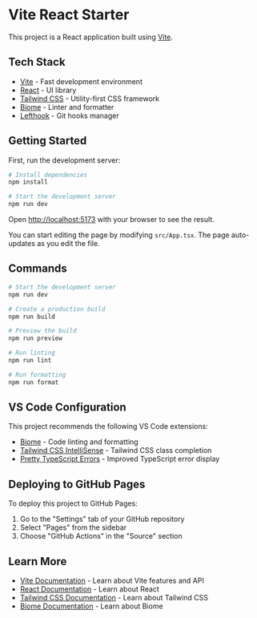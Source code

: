 # Vite React Starter

This project is a React application built using [Vite](https://vitejs.dev/).

## Tech Stack

- [Vite](https://vitejs.dev/) - Fast development environment
- [React](https://react.dev/) - UI library
- [Tailwind CSS](https://tailwindcss.com/) - Utility-first CSS framework
- [Biome](https://biomejs.dev/) - Linter and formatter
- [Lefthook](https://github.com/evilmartians/lefthook) - Git hooks manager

## Getting Started

First, run the development server:

```bash
# Install dependencies
npm install

# Start the development server
npm run dev
```

Open [http://localhost:5173](http://localhost:5173) with your browser to see the result.

You can start editing the page by modifying `src/App.tsx`. The page auto-updates as you edit the file.

## Commands

```bash
# Start the development server
npm run dev

# Create a production build
npm run build

# Preview the build
npm run preview

# Run linting
npm run lint

# Run formatting
npm run format
```

## VS Code Configuration

This project recommends the following VS Code extensions:

- [Biome](https://marketplace.visualstudio.com/items?itemName=biomejs.biome) - Code linting and formatting
- [Tailwind CSS IntelliSense](https://marketplace.visualstudio.com/items?itemName=bradlc.vscode-tailwindcss) - Tailwind CSS class completion
- [Pretty TypeScript Errors](https://marketplace.visualstudio.com/items?itemName=yoavbls.pretty-ts-errors) - Improved TypeScript error display

## Deploying to GitHub Pages

To deploy this project to GitHub Pages:

1. Go to the "Settings" tab of your GitHub repository
2. Select "Pages" from the sidebar
3. Choose "GitHub Actions" in the "Source" section

## Learn More

- [Vite Documentation](https://vitejs.dev/guide/) - Learn about Vite features and API
- [React Documentation](https://react.dev/learn) - Learn about React
- [Tailwind CSS Documentation](https://tailwindcss.com/docs) - Learn about Tailwind CSS
- [Biome Documentation](https://biomejs.dev/guides/) - Learn about Biome 